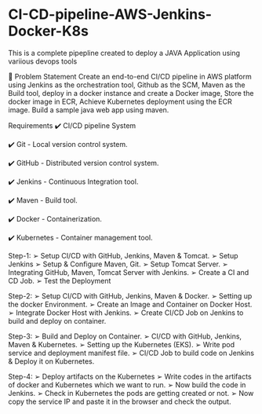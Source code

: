 # CI-CD-pipeline-AWS-Jenkins-Docker-K8s
This is a complete pipepline created to deploy a JAVA Application using variious devops tools 

📌 Problem Statement
Create an end-to-end CI/CD pipeline in AWS platform using Jenkins as the orchestration tool, Github as the SCM, Maven as the Build tool, deploy in a docker instance and create a Docker image, Store the docker image in ECR, Achieve Kubernetes deployment using the ECR image. Build a sample java web app using maven.


Requirements
✔️ CI/CD pipeline System

✔️ Git - Local version control system.

✔️ GitHub - Distributed version control system.

✔️ Jenkins - Continuous Integration tool.

✔️ Maven - Build tool.

✔️ Docker - Containerization.

✔️ Kubernetes - Container management tool.


Step-1:
➢ Setup CI/CD with GitHub, Jenkins, Maven & Tomcat.
➢ Setup Jenkins
➢ Setup & Configure Maven, Git.
➢ Setup Tomcat Server.
➢ Integrating GitHub, Maven, Tomcat Server with Jenkins.
➢ Create a CI and CD Job.
➢ Test the Deployment

Step-2:
➢ Setup CI/CD with GitHub, Jenkins, Maven & Docker.
➢ Setting up the docker Environment.
➢ Create an Image and Container on Docker Host.
➢ Integrate Docker Host with Jenkins.
➢ Create CI/CD Job on Jenkins to build and deploy on container.

Step-3:
➢ Build and Deploy on Container. ➢ CI/CD with GitHub, Jenkins, Maven & Kubernetes.
➢ Setting up the Kubernetes (EKS).
➢ Write pod service and deployment manifest file.
➢ CI/CD Job to build code on Jenkins & Deploy it on Kubernetes.

Step-4:
➢ Deploy artifacts on the Kubernetes
➢ Write codes in the artifacts of docker and Kubernetes which we want to run.
➢ Now build the code in Jenkins.
➢ Check in Kubernetes the pods are getting created or not.
➢ Now copy the service IP and paste it in the browser and check the output.
